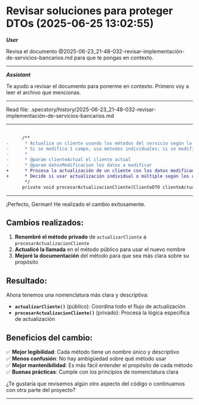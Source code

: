 <!-- Generated by SpecStory -->

# Revisar soluciones para proteger DTOs (2025-06-25 13:02:55)

_**User**_


Revisa el documento   @2025-06-23_21-48-032-revisar-implementación-de-servicios-bancarios.md  para que te pongas en contexto.




---

_**Assistant**_

Te ayudo a revisar el documento para ponerme en contexto. Primero voy a leer el archivo que mencionas.


---

Read file: .specstory/history/2025-06-23_21-48-032-revisar-implementación-de-servicios-bancarios.md

---

```diff
  
      /**
-      * Actualiza un cliente usando los métodos del servicio según la cantidad de campos a modificar.
-      * Si se modifica 1 campo, usa métodos individuales; si se modifican múltiples campos, usa método múltiple.
-      * 
-      * @param clienteActual el cliente actual
-      * @param datosModificacion los datos a modificar
+      * Procesa la actualización de un cliente con los datos modificados.
+      * Decide si usar actualización individual o múltiple según los campos modificados.
       */
      private void procesarActualizacionCliente(ClienteDTO clienteActual, Map<String, String> datosModificacion) {
```

---

¡Perfecto, German! He realizado el cambio exitosamente. 

## Cambios realizados:

1. **Renombré el método privado** de `actualizarCliente` a `procesarActualizacionCliente`
2. **Actualicé la llamada** en el método público para usar el nuevo nombre
3. **Mejoré la documentación** del método para que sea más clara sobre su propósito

## Resultado:

Ahora tenemos una nomenclatura más clara y descriptiva:
- **`actualizarCliente()`** (público): Coordina todo el flujo de actualización
- **`procesarActualizacionCliente()`** (privado): Procesa la lógica específica de actualización

## Beneficios del cambio:

✅ **Mejor legibilidad**: Cada método tiene un nombre único y descriptivo  
✅ **Menos confusión**: No hay ambigüedad sobre qué método usar  
✅ **Mejor mantenibilidad**: Es más fácil entender el propósito de cada método  
✅ **Buenas prácticas**: Cumple con los principios de nomenclatura clara  

¿Te gustaría que revisemos algún otro aspecto del código o continuamos con otra parte del proyecto?

---

